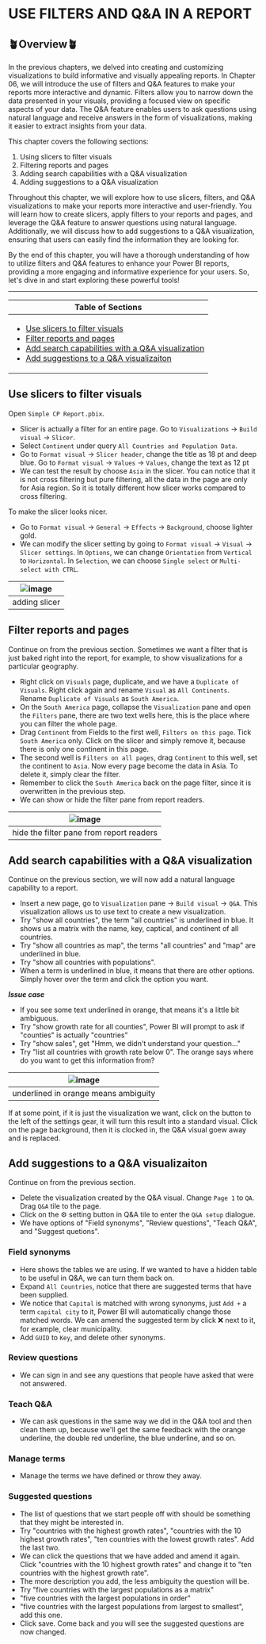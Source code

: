 # USE FILTERS AND Q&A IN A REPORT

## :potted_plant:Overview:potted_plant:
In the previous chapters, we delved into creating and customizing visualizations to build informative and visually appealing reports. In Chapter 06, we will introduce the use of filters and Q&A features to make your reports more interactive and dynamic. Filters allow you to narrow down the data presented in your visuals, providing a focused view on specific aspects of your data. The Q&A feature enables users to ask questions using natural language and receive answers in the form of visualizations, making it easier to extract insights from your data.

This chapter covers the following sections:
1. Using slicers to filter visuals
2. Filtering reports and pages
3. Adding search capabilities with a Q&A visualization
4. Adding suggestions to a Q&A visualization

Throughout this chapter, we will explore how to use slicers, filters, and Q&A visualizations to make your reports more interactive and user-friendly. You will learn how to create slicers, apply filters to your reports and pages, and leverage the Q&A feature to answer questions using natural language. Additionally, we will discuss how to add suggestions to a Q&A visualization, ensuring that users can easily find the information they are looking for.

By the end of this chapter, you will have a thorough understanding of how to utilize filters and Q&A features to enhance your Power BI reports, providing a more engaging and informative experience for your users. So, let's dive in and start exploring these powerful tools!

---
|Table of Sections|
|---|
|<ul><li><a href="https://github.com/JefoGao/Resourse_Power-BI-Desktop/blob/main/Chapter06/README.md#use-slicers-to-filter-visuals">Use slicers to filter visuals</a></li><li><a href="https://github.com/JefoGao/Resourse_Power-BI-Desktop/blob/main/Chapter06/README.md#filter-reports-and-pages">Filter reports and pages</a></li><li><a href="https://github.com/JefoGao/Resourse_Power-BI-Desktop/blob/main/Chapter06/README.md#add-search-capabilities-with-a-qa-visualization">Add search capabilities with a Q&A visualization</a></li><li><a href="https://github.com/JefoGao/Resourse_Power-BI-Desktop/blob/main/Chapter06/README.md#add-suggestions-to-a-qa-visualizaiton">Add suggestions to a Q&A visualizaiton</a></li></ul>|

## Use slicers to filter visuals
Open `Simple CP Report.pbix`. 

- Slicer is actually a filter for an entire page. Go to `Visualizations` -> `Build visual` -> `Slicer`.
- Select `Continent` under query `All Countries and Population Data`.
- Go to `Format visual` -> `Slicer header`, change the title as 18 pt and deep blue. Go to `Format visual` -> `Values` -> `Values`, change the text as 12 pt 
- We can test the result by choose `Asia` in the slicer. You can notice that it is not cross filtering but pure filtering, all the data in the page are only for Asia region. So it is totally different how slicer works compared to cross filtering.

To make the slicer looks nicer.
- Go to `Format visual` -> `General` -> `Effects` -> `Background`, choose lighter gold.
- We can modify the slicer setting by going to `Format visual` -> `Visual` -> `Slicer settings`. In `Options`, we can change `Orientation` from `Vertical` to `Horizontal`. In `Selection`, we can choose `Single select` or `Multi-select with CTRL`.

|![image](https://user-images.githubusercontent.com/19381768/225203589-9ec129b0-2790-4f7c-bbfa-3f786c1b95ed.png)|
|:--:|
|adding slicer|

## Filter reports and pages
Continue on from the previous section. Sometimes we want a filter that is just baked right into the report, for example, to show visualizations for a particular geography.

- Right click on `Visuals` page, duplicate, and we have a `Duplicate of Visuals`. Right click again and rename `Visual` as `All Continents`. Rename `Duplicate of Visuals` as `South America`.
- On the `South America` page, collapse the `Visualization` pane and open the `Filters` pane, there are two text wells here, this is the place where you can filter the whole page.
- Drag `Continent` from Fields to the first well, `Filters on this page`. Tick `South America` only. Click on the slicer and simply remove it, because there is only one continent in this page.
- The second well is `Filters on all pages`, drag `Continent` to this well, set the continent to `Asia`. Now every page become the data in Asia. To delete it, simply clear the filter.
- Remember to click the `South America` back on the page filter, since it is overwritten in the previous step.
- We can show or hide the filter pane from report readers.

|![image](https://user-images.githubusercontent.com/19381768/225204970-4dd059e7-c8ef-4f57-8170-6bf852eb3657.png)|
|:--:|
|hide the filter pane from report readers|

## Add search capabilities with a Q&A visualization
Continue on the previous section, we will now add a natural language capability to a report.

- Insert a new page, go to `Visualization` pane -> `Build visual` -> `Q&A`. This visualization allows us to use text to create a new visualization.
- Try "show all countries", the term "all countries" is underlined in blue. It shows us a matrix with the name, key, captical, and continent of all countries.
- Try "show all countries as map", the terms "all countries" and "map" are underlined in blue.
- Try "show all countries with populations".
- When a term is underlined in blue, it means that there are other options. Simply hover over the term and click the option you want.

***Issue case***
- If you see some text underlined in orange, that means it's a little bit ambiguous.
- Try "show growth rate for all counties", Power BI will prompt to ask if "counties" is actually "countries"
- Try "show sales", get "Hmm, we didn't understand your question..."
- Try "list all countries with growth rate below 0". The orange says where do you want to get this information from?

|![image](https://user-images.githubusercontent.com/19381768/225207254-4d06910c-5982-472b-b921-ef461a6086c6.png)|
|:--:|
|underlined in orange means ambiguity|

If at some point, if it is just the visualization we want, click on the button to the left of the settings gear, it will turn this result into a standard visual. Click on the page background, then it is clocked in, the Q&A visual goew away and is replaced.

## Add suggestions to a Q&A visualizaiton
Continue on from the previous section. 

- Delete the visualization created by the Q&A visual. Change `Page 1` to `QA`. Drag `Q&A` tile to the page.
- Click on the :gear: setting button in Q&A tile to enter the `Q&A setup` dialogue.
- We have options of "Field synonyms", "Review questions", "Teach Q&A", and "Suggest quetions".

### Field synonyms
- Here shows the tables we are using. If we wanted to have a hidden table to be useful in Q&A, we can turn them back on.
- Expand `All Countries`, notice that there are suggested terms that have been supplied.
- We notice that `Capital` is matched with wrong synonyms, just `Add +` a term `capital city` to it, Power BI will automatically change those matched words. We can amend the suggested term by click :x: next to it, for example, clear municipality. 
- Add `GUID` to `Key`, and delete other synonyms.

### Review questions
- We can sign in and see any questions that people have asked that were not answered.

### Teach Q&A
- We can ask questions in the same way we did in the Q&A tool and then clean them up, because we'll get the same feedback with the orange underline, the double red underline, the blue underline, and so on.

### Manage terms
- Manage the terms we have defined or throw they away.

### Suggested questions
- The list of questions that we start people off with should be something that they might be interested in.
- Try  "countries with the highest growth rates", "countries with the 10 highest growth rates", "ten countries with the lowest growth rates". Add the last two.
- We can click the questions that we have added and amend it again. Click "countries with the 10 highest growth rates" and change it to "ten countries with the highest growth rate".
- The more description you add, the less ambiguity the question will be.
- Try "five countries with the largest populations as a matrix"
- "five countries with the largest populations in order"
- "five countries with the largest populations from largest to smallest", add this one.
- Click save. Come back and you will see the suggested questions are now changed.
